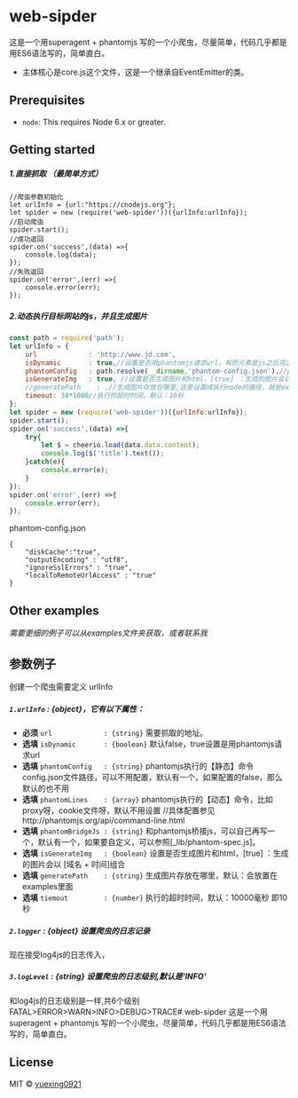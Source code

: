 # web-sipder
这是一个用superagent + phantomjs 写的一个小爬虫，尽量简单，代码几乎都是用ES6语法写的，简单直白。


* 主体核心是core.js这个文件，这是一个继承自EventEmitter的类。

Prerequisites
-------------

- `node`: This requires Node 6.x or greater.


Getting started
---------------
##### 1.直接抓取 （最简单方式）
```
//爬虫参数初始化
let urlInfo = {url:"https://cnodejs.org"};
let spider = new (require('web-spider'))({urlInfo:urlInfo});
//启动爬虫
spider.start();
//成功返回
spider.on('success',(data) =>{
	console.log(data);
});
//失败返回
spider.on('error',(err) =>{
	console.error(err);
});

```
##### 2.动态执行目标网站的js，并且生成图片 

``` javascript
const path = require('path');
let urlInfo = {
	url             : 'http://www.jd.com',
	isDynamic       : true,//设置是否用phantomjs请求url，有的元素是js之后完之后才会出现
	phantomConfig   : path.resolve(__dirname,'phantom-config.json'),//phantomjs执行的【静态】命令config.json文件路径，可以不用配置，默认有一个，如果配置的false，那么默认的也不用
	isGenerateImg   : true, //设置是否生成图片和html，[true] ：生成的图片会以 [域名 + 时间]组合
	//generatePath    : ,//生成图片存放在哪里,这里设置成执行node的路径，就是examples，默认：会放置在执行的根目录下
	timeout: 30*1000//执行的超时时间，默认：10秒
};
let spider = new (require('web-spider'))({urlInfo:urlInfo});
spider.start();
spider.on('success',(data) =>{
	try{
		let $ = cheerio.load(data.data.content);
		console.log($('title').text());
	}catch(e){
		console.error(e);
	}
});
spider.on('error',(err) =>{
	console.error(err);
});
```
phantom-config.json
```
{
	"diskCache":"true",
	"outputEncoding" : "utf8",
	"ignoreSslErrors" : "true",
	"localToRemoteUrlAccess" : "true"
}
```


Other examples
-------------
*需要更细的例子可以从examples文件夹获取，或者联系我*

参数例子
----
创建一个爬虫需要定义 urlInfo
##### `1.urlInfo` : {object}，它有以下属性：
- **必须** `url             : {string}` 需要抓取的地址。
- **选填** `isDynamic       : {boolean}` 默认false，true设置是用phantomjs请求url
- **选填** `phantomConfig   : {string}`  phantomjs执行的【静态】命令config.json文件路径，可以不用配置，默认有一个，如果配置的false，那么默认的也不用
- **选填** `phantomLines    : {array}`  phantomjs执行的【动态】命令，比如proxy呀，cookie文件呀，默认不用设置 //具体配置参见http://phantomjs.org/api/command-line.html
- **选填** `phantomBridgeJs : {string}` 和phantomjs桥接js，可以自己再写一个，默认有一个，如果要自定义，可以参照[_lib/phantom-spec.js]。
- **选填** `isGenerateImg   : {boolean}` 设置是否生成图片和html，[true] ：生成的图片会以 [域名 + 时间]组合
- **选填** `generatePath    : {string}` 生成图片存放在哪里，默认：会放置在examples里面
- **选填** `tiemout         : {number}` 执行的超时时间，默认：10000毫秒 即10秒

##### `2.logger` : {object} 设置爬虫的日志记录
现在接受log4js的日志传入，

##### `3.logLevel` : {string} 设置爬虫的日志级别,默认是'INFO'
和log4js的日志级别是一样,共6个级别FATAL>ERROR>WARN>INFO>DEBUG>TRACE# web-sipder
这是一个用superagent + phantomjs 写的一个小爬虫，尽量简单，代码几乎都是用ES6语法写的，简单直白。




## License

MIT © [yuexing0921](https://yuexing0921.github.io)